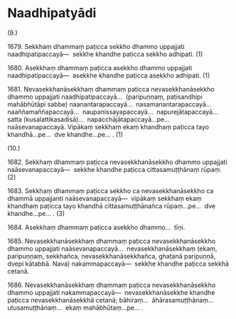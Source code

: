 # Naadhipatyādi

(9.)

1679\. Sekkhaṃ dhammaṃ paṭicca sekkho dhammo uppajjati naadhipatipaccayā—  sekkhe khandhe paṭicca sekkho adhipati. (1)

1680\. Asekkhaṃ dhammaṃ paṭicca asekkho dhammo uppajjati naadhipatipaccayā—  asekkhe khandhe paṭicca asekkho adhipati. (1)

1681\. Nevasekkhanāsekkhaṃ dhammaṃ paṭicca nevasekkhanāsekkho dhammo uppajjati naadhipatipaccayā…  (paripuṇṇaṃ, paṭisandhipi mahābhūtāpi sabbe) naanantarapaccayā…  nasamanantarapaccayā…  naaññamaññapaccayā…  naupanissayapaccayā…  napurejātapaccayā…  satta (kusalattikasadisā)…  napacchājātapaccayā…pe…  naāsevanapaccayā. Vipākaṃ sekkhaṃ ekaṃ khandhaṃ paṭicca tayo khandhā…pe…  dve khandhe…pe… . (1)

(10.)

1682\. Sekkhaṃ dhammaṃ paṭicca nevasekkhanāsekkho dhammo uppajjati naāsevanapaccayā—  sekkhe khandhe paṭicca cittasamuṭṭhānaṃ rūpaṃ. (2)

1683\. Sekkhaṃ dhammaṃ paṭicca sekkho ca nevasekkhanāsekkho ca dhammā uppajjanti naāsevanapaccayā—  vipākaṃ sekkhaṃ ekaṃ khandhaṃ paṭicca tayo khandhā cittasamuṭṭhānañca rūpaṃ…pe…  dve khandhe…pe… . (3)

1684\. Asekkhaṃ dhammaṃ paṭicca asekkho dhammo…  tīṇi.

1685\. Nevasekkhanāsekkhaṃ dhammaṃ paṭicca nevasekkhanāsekkho dhammo uppajjati naāsevanapaccayā…  nevasekkhanāsekkhaṃ (ekaṃ, paripuṇṇaṃ, sekkhañca, nevasekkhanāsekkhañca, ghaṭanā paripuṇṇā, dvepi kātabbā. Nava) nakammapaccayā—  sekkhe khandhe paṭicca sekkhā cetanā.

1686\. Nevasekkhanāsekkhaṃ dhammaṃ paṭicca nevasekkhanāsekkho dhammo uppajjati nakammapaccayā—  nevasekkhanāsekkhe khandhe paṭicca nevasekkhanāsekkhā cetanā; bāhiraṃ…  āhārasamuṭṭhānaṃ…  utusamuṭṭhānaṃ…  ekaṃ mahābhūtaṃ…pe… .
